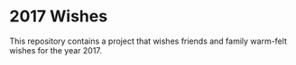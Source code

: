 # 2017 Wishes
This repository contains a project that wishes friends and family warm-felt
wishes for the year 2017.
